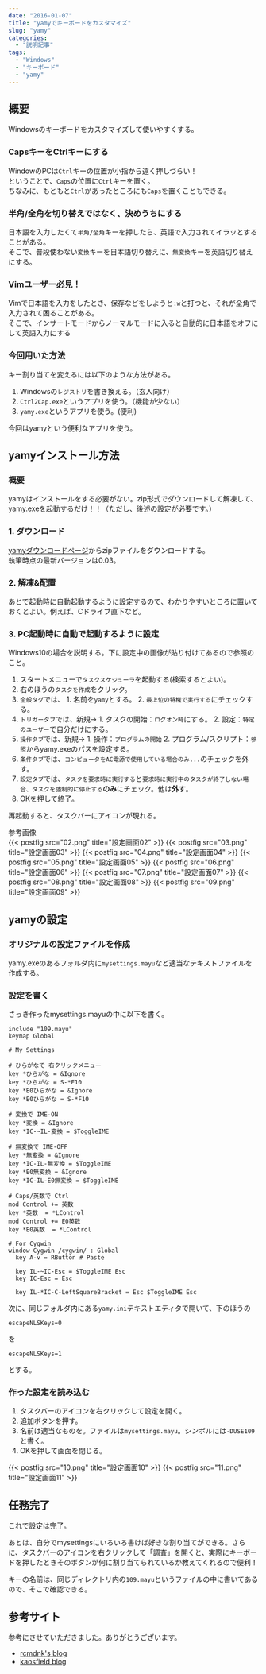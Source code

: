 ```yaml
---
date: "2016-01-07"
title: "yamyでキーボードをカスタマイズ"
slug: "yamy"
categories:
  - "説明記事"
tags:
  - "Windows"
  - "キーボード"
  - "yamy"
---
```


## 概要

Windowsのキーボードをカスタマイズして使いやすくする。

<!--more-->

### CapsキーをCtrlキーにする

WindowのPCは`Ctrl`キーの位置が小指から遠く押しづらい！  
ということで、`Caps`の位置に`Ctrl`キーを置く。  
ちなみに、もともと`Ctrl`があったところにも`Caps`を置くこともできる。

### 半角/全角を切り替えではなく、決めうちにする

日本語を入力したくて`半角/全角`キーを押したら、英語で入力されてイラッとすることがある。  
そこで、普段使わない`変換`キーを日本語切り替えに、`無変換`キーを英語切り替えにする。

### Vimユーザー必見！

Vimで日本語を入力をしたとき、保存などをしようと`:w`と打つと、それが全角で入力されて困ることがある。  
そこで、インサートモードからノーマルモードに入ると自動的に日本語をオフにして英語入力にする

### 今回用いた方法

キー割り当てを変えるには以下のような方法がある。

  1. Windowsの`レジストリ`を書き換える。（玄人向け）
  1. `Ctrl2Cap.exe`というアプリを使う。（機能が少ない）
  1. `yamy.exe`というアプリを使う。(便利)

今回はyamyという便利なアプリを使う。


## yamyインストール方法

### 概要

yamyはインストールをする必要がない。zip形式でダウンロードして解凍して、yamy.exeを起動するだけ！！（ただし、後述の設定が必要です。）

### 1. ダウンロード

[yamyダウンロードページ](https://osdn.jp/projects/yamy/)からzipファイルをダウンロードする。  
執筆時点の最新バージョンは0.03。

### 2. 解凍&配置

あとで起動時に自動起動するように設定するので、わかりやすいところに置いておくとよい。例えば、Cドライブ直下など。

### 3. PC起動時に自動で起動するように設定

Windows10の場合を説明する。下に設定中の画像が貼り付けてあるので参照のこと。

  1. スタートメニューで`タスクスケジューラ`を起動する(検索するとよい)。
  1. 右のほうの`タスクを作成`をクリック。
  1. `全般タグ`では、 1. 名前を`yamy`とする。 2. `最上位の特権で実行する`にチェックする。
  1. `トリガータブ`では、新規→ 1. タスクの開始：`ログオン時`にする。 2. 設定：`特定のユーザー`で自分だけにする。
  1. `操作タブ`では、新規→ 1. 操作：`プログラムの開始` 2. プログラム/スクリプト：`参照`からyamy.exeのパスを設定する。
  1. `条件タブ`では、`コンピュータをAC電源で使用している場合のみ...`のチェックを外す。
  1. `設定タブ`では、`タスクを要求時に実行する`と`要求時に実行中のタスクが終了しない場合、タスクを強制的に停止する`**のみ**にチェック。他は**外す**。
  1. OKを押して終了。

再起動すると、タスクバーにアイコンが現れる。

参考画像  
{{< postfig src="02.png" title="設定画面02" >}}
{{< postfig src="03.png" title="設定画面03" >}}
{{< postfig src="04.png" title="設定画面04" >}}
{{< postfig src="05.png" title="設定画面05" >}}
{{< postfig src="06.png" title="設定画面06" >}}
{{< postfig src="07.png" title="設定画面07" >}}
{{< postfig src="08.png" title="設定画面08" >}}
{{< postfig src="09.png" title="設定画面09" >}}

## yamyの設定

### オリジナルの設定ファイルを作成

yamy.exeのあるフォルダ内に`mysettings.mayu`など適当なテキストファイルを作成する。

### 設定を書く

さっき作ったmysettings.mayuの中に以下を書く。

    include "109.mayu"
    keymap Global
    
    # My Settings

	# ひらがなで 右クリックメニュー
	key *ひらがな = &Ignore
    key *ひらがな = S-*F10
	key *E0ひらがな = &Ignore
    key *E0ひらがな = S-*F10
    
    # 変換で IME-ON
    key *変換 = &Ignore
    key *IC-~IL-変換 = $ToggleIME
    
    # 無変換で IME-OFF
    key *無変換 = &Ignore
    key *IC-IL-無変換 = $ToggleIME
    key *E0無変換 = &Ignore
    key *IC-IL-E0無変換 = $ToggleIME
   
	# Caps/英数で Ctrl
    mod Control += 英数
    key *英数  = *LControl
    mod Control += E0英数
    key *E0英数  = *LControl
    
    # For Cygwin
    window Cygwin /cygwin/ : Global
      key A-v = RButton # Paste
    
      key IL-~IC-Esc = $ToggleIME Esc   
      key IC-Esc = Esc
    
      key IL-*IC-C-LeftSquareBracket = Esc $ToggleIME Esc

次に、同じフォルダ内にある`yamy.ini`テキストエディタで開いて、下のほうの

    escapeNLSKeys=0

を

    escapeNLSKeys=1

とする。

### 作った設定を読み込む

  1. タスクバーのアイコンを右クリックして設定を開く。
  1. 追加ボタンを押す。
  1. 名前は適当なものを。ファイルは`mysettings.mayu`。シンボルには`-DUSE109`と書く。
  1. OKを押して画面を閉じる。

{{< postfig src="10.png" title="設定画面10" >}}
{{< postfig src="11.png" title="設定画面11" >}}


## 任務完了

これで設定は完了。

あとは、自分でmysettingsにいろいろ書けば好きな割り当てができる。さらに、タスクバーのアイコンを右クリックして「調査」を開くと、実際にキーボードを押したときそのボタンが何に割り当てられているか教えてくれるので便利！

キーの名前は、同じディレクトリ内の`109.mayu`というファイルの中に書いてあるので、そこで確認できる。


## 参考サイト

参考にさせていただきました。ありがとうございます。

  * [rcmdnk's blog](http://rcmdnk.github.io/blog/tags/yamy/)
  * [kaosfield blog](http://d.hatena.ne.jp/kaosf/20111122/1321969965)

